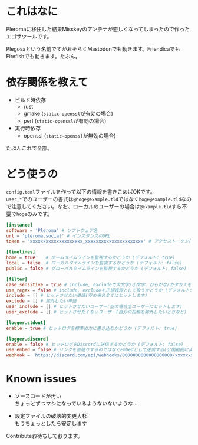 # これはなに

Pleromaに移住した結果Misskeyのアンテナが恋しくなってしまったので作ったエゴサツールです。

Plegosaという名前ですがおそらくMastodonでも動きます。FriendicaでもFirefishでも動きます。たぶん。

# 依存関係を教えて

- ビルド時依存
  - rust
  - gmake (`static-openssl`が有効の場合)
  - perl (`static-openssl`が有効の場合)
- 実行時依存
  - openssl (`static-openssl`が無効の場合)

たぶんこれで全部。

# どう使うの

`config.toml`ファイルを作って以下の情報を書きこめばOKです。  
`user_*`でのユーザーの書式は`@hoge@example.tld`ではなく`hoge@example.tld`なので注意してください。なお、ローカルのユーザーの場合は`@example.tld`すら不要で`hoge`のみです。

```toml
[instance]
software = 'Pleroma' # ソフトウェア名
url = 'pleroma.social' # インスタンスのURL
token = 'xxxxxxxxxxxxxxxxxxxx_xxxxxxxxxxxxxxxxxxxxxx' # アクセストークン(timelines.homeがtrueの時のみ必須、わからなければ空にしておくと生成してくれます、設定は手動)

[timelines]
home = true    # ホームタイムラインを監視するかどうか (デフォルト: true)
local = false  # ローカルタイムラインを監視するかどうか (デフォルト: false)
public = false # グローバルタイムラインを監視するかどうか (デフォルト: false)

[filter]
case_sensitive = true # include, excludeで大文字/小文字、ひらがな/カタカナを区別するかどうか (デフォルト: true)
use_regex = false # include, excludeを正規表現として扱うかどうか (デフォルト: false)
include = [] # ヒットさせたい単語(空の場合全てにヒットします)
exclude = [] # 除外したい単語
user_include = [] # ヒットさせたいユーザー(空の場合全ユーザーにヒットします)
user_exclude = [] # ヒットさせたくないユーザー(自分の投稿を除外したいときなど)

[logger.stdout]
enable = true # ヒットログを標準出力に書き込むかどうか (デフォルト: true)

[logger.discord]
enable = false # ヒットログをDiscordに送信するかどうか (デフォルト: false)
use_embed = false # リンクを直貼りするのではなくEmbedとして送信する(公開範囲によってはfalseでもEmbedとして送信されます) (デフォルト: false)
webhook = 'https://discord.com/api/webhooks/0000000000000000000/xxxxxxxxxxxxxxxxxxxxxxxxxxxxxxxxxxxxxxxx-xxxxxxxx-xxxxxxxxxxxxxxxxxx' # WebhookのURL
```

# Known issues
  
- ソースコードが汚い  
  ちょっとずつマシになっているようないないような…

- 設定ファイルの破壊的変更大杉  
  もうちょっとしたら安定します

Contributeお待ちしております。
